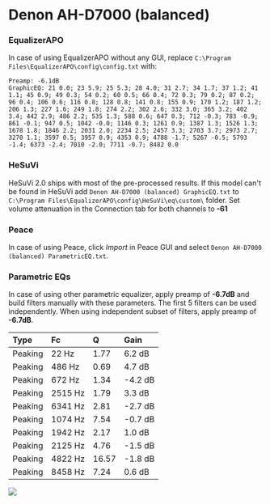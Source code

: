 # Denon AH-D7000 (balanced)

### EqualizerAPO
In case of using EqualizerAPO without any GUI, replace `C:\Program Files\EqualizerAPO\config\config.txt`
with:
```
Preamp: -6.1dB
GraphicEQ: 21 0.0; 23 5.9; 25 5.3; 28 4.0; 31 2.7; 34 1.7; 37 1.2; 41 1.1; 45 0.9; 49 0.3; 54 0.2; 60 0.5; 66 0.4; 72 0.3; 79 0.2; 87 0.2; 96 0.4; 106 0.6; 116 0.8; 128 0.8; 141 0.8; 155 0.9; 170 1.2; 187 1.2; 206 1.3; 227 1.6; 249 1.8; 274 2.2; 302 2.6; 332 3.0; 365 3.2; 402 3.4; 442 2.9; 486 2.2; 535 1.3; 588 0.6; 647 0.3; 712 -0.3; 783 -0.9; 861 -0.1; 947 0.5; 1042 -0.0; 1146 0.3; 1261 0.9; 1387 1.3; 1526 1.3; 1678 1.8; 1846 2.2; 2031 2.0; 2234 2.5; 2457 3.3; 2703 3.7; 2973 2.7; 3270 1.1; 3597 0.5; 3957 0.9; 4353 0.9; 4788 -1.7; 5267 -0.5; 5793 -1.4; 6373 -2.4; 7010 -2.0; 7711 -0.7; 8482 0.0
```

### HeSuVi
HeSuVi 2.0 ships with most of the pre-processed results. If this model can't be found in HeSuVi add
`Denon AH-D7000 (balanced) GraphicEQ.txt` to `C:\Program Files\EqualizerAPO\config\HeSuVi\eq\custom\` folder.
Set volume attenuation in the Connection tab for both channels to **-61**

### Peace
In case of using Peace, click *Import* in Peace GUI and select `Denon AH-D7000 (balanced) ParametricEQ.txt`.

### Parametric EQs
In case of using other parametric equalizer, apply preamp of **-6.7dB** and build filters manually
with these parameters. The first 5 filters can be used independently.
When using independent subset of filters, apply preamp of **-6.7dB**.

| Type    | Fc      |     Q | Gain    |
|:--------|:--------|:------|:--------|
| Peaking | 22 Hz   |  1.77 | 6.2 dB  |
| Peaking | 486 Hz  |  0.69 | 4.7 dB  |
| Peaking | 672 Hz  |  1.34 | -4.2 dB |
| Peaking | 2515 Hz |  1.79 | 3.3 dB  |
| Peaking | 6341 Hz |  2.81 | -2.7 dB |
| Peaking | 1074 Hz |  7.54 | -0.7 dB |
| Peaking | 1942 Hz |  2.17 | 1.0 dB  |
| Peaking | 2125 Hz |  4.76 | -1.5 dB |
| Peaking | 4822 Hz | 16.57 | -1.8 dB |
| Peaking | 8458 Hz |  7.24 | 0.6 dB  |

![](https://raw.githubusercontent.com/jaakkopasanen/AutoEq/master/results/headphonecom/sbaf-serious/Denon%20AH-D7000%20(balanced)/Denon%20AH-D7000%20(balanced).png)